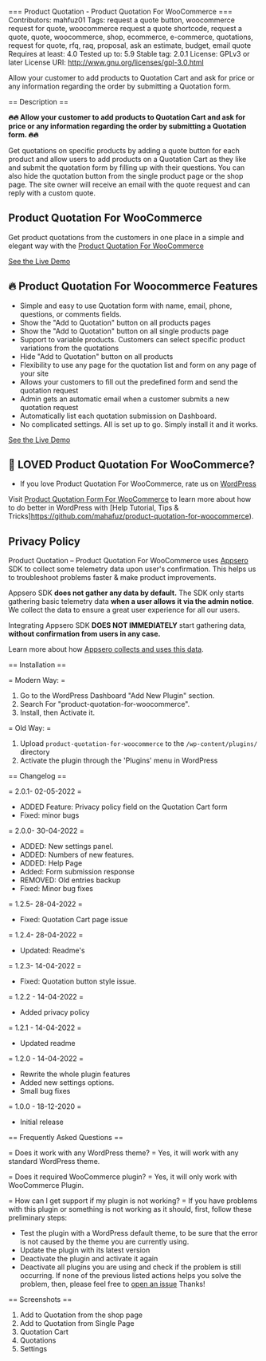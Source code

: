 === Product Quotation - Product Quotation For WooCommerce ===
Contributors: mahfuz01
Tags: request a quote button, woocommerce request for quote, woocommerce request a quote shortcode, request a quote, quote, woocommerce, shop, ecommerce, e-commerce, quotations, request for quote, rfq, raq, proposal, ask an estimate, budget, email quote
Requires at least: 4.0
Tested up to: 5.9
Stable tag: 2.0.1
License: GPLv3 or later
License URI: http://www.gnu.org/licenses/gpl-3.0.html

Allow your customer to add products to Quotation Cart and ask for price or any information regarding the order by submitting a Quotation form.

== Description ==

**🔥🔥 Allow your customer to add products to Quotation Cart and ask for price or any information regarding the order by submitting a Quotation form. 🔥🔥**

Get quotations on specific products by adding a quote button for each product and allow users to add products on a Quotation Cart as they like and submit the quotation form by filling up with their questions.
You can also hide the quotation button from the single product page or the shop page.
The site owner will receive an email with the quote request and can reply with a custom quote.

## Product Quotation For WooCommerce ##

Get product quotations from the customers in one place in a simple and elegant way with the [Product Quotation For WooCommerce](https://github.com/mahafuz/product-quotation-for-woocommerce)

[See the Live Demo](http://wpdiscountx.com/shop/)


## 🔥 Product Quotation For Woocommerce Features  ##

* Simple and easy to use Quotation form with name, email, phone, questions, or comments fields.
* Show the "Add to Quotation" button on all products pages
* Show the "Add to Quotation" button on all single products page
* Support to variable products. Customers can select specific product variations from the quotations
* Hide "Add to Quotation" button on all products
* Flexibility to use any page for the quotation list and form on any page of your site
* Allows your customers to fill out the predefined form and send the quotation request
* Admin gets an automatic email when a customer submits a new quotation request
* Automatically list each quotation submission on Dashboard.
* No complicated settings. All is set up to go. Simply install it and it works.

[See the Live Demo](http://wpdiscountx.com/shop/)

## 💙 LOVED Product Quotation For WooCommerce? ##
- If you love Product Quotation For WooCommerce, rate us on [WordPress](https://wordpress.org/plugins/product-quotation-for-woocommerce/#reviews)


Visit [Product Quotation Form For WooCommerce](https://github.com/mahafuz/product-quotation-for-woocommerce) to learn more about how to do better in WordPress with [Help Tutorial, Tips & Tricks]https://github.com/mahafuz/product-quotation-for-woocommerce).

## Privacy Policy 
Product Quotation &#8211; Product Quotation For WooCommerce uses [Appsero](https://appsero.com) SDK to collect some telemetry data upon user's confirmation. This helps us to troubleshoot problems faster & make product improvements.

Appsero SDK **does not gather any data by default.** The SDK only starts gathering basic telemetry data **when a user allows it via the admin notice**. We collect the data to ensure a great user experience for all our users. 

Integrating Appsero SDK **DOES NOT IMMEDIATELY** start gathering data, **without confirmation from users in any case.**

Learn more about how [Appsero collects and uses this data](https://appsero.com/privacy-policy/).

== Installation ==

= Modern Way: =
1. Go to the WordPress Dashboard "Add New Plugin" section.
2. Search For "product-quotation-for-woocommerce".
3. Install, then Activate it.

= Old Way: =
1. Upload `product-quotation-for-woocommerce` to the `/wp-content/plugins/` directory
2. Activate the plugin through the 'Plugins' menu in WordPress

== Changelog ==

= 2.0.1- 02-05-2022 =
* ADDED Feature: Privacy policy field on the Quotation Cart form
* Fixed: minor bugs

= 2.0.0- 30-04-2022 =
* ADDED: New settings panel.
* ADDED: Numbers of new features.
* ADDED: Help Page
* Added: Form submission response
* REMOVED: Old entries backup
* Fixed: Minor bug fixes

= 1.2.5- 28-04-2022 =
* Fixed: Quotation Cart page issue

= 1.2.4- 28-04-2022 =
* Updated: Readme's

= 1.2.3- 14-04-2022 =
* Fixed: Quotation button style issue.

= 1.2.2 - 14-04-2022 =
* Added privacy policy

= 1.2.1 - 14-04-2022 =
* Updated readme

= 1.2.0 - 14-04-2022 =
* Rewrite the whole plugin features
* Added new settings options.
* Small bug fixes

= 1.0.0 - 18-12-2020 =
* Initial release


== Frequently Asked Questions ==

= Does it work with any WordPress theme? =
Yes, it will work with any standard WordPress theme.

= Does it required WooCommerce plugin? =
Yes, it will only work with WooCommerce Plugin.

= How can I get support if my plugin is not working? =
If you have problems with this plugin or something is not working as it should, first, follow these preliminary steps:

* Test the plugin with a WordPress default theme, to be sure that the error is not caused by the theme you are currently using.
* Update the plugin with its latest version
* Deactivate the plugin and activate it again
* Deactivate all plugins you are using and check if the problem is still occurring.
If none of the previous listed actions helps you solve the problem, then, please feel free to [open an issue](https://github.com/mahafuz/product-quotation-for-woocommerce/issues)
Thanks!

== Screenshots ==

1. Add to Quotation from the shop page
2. Add to Quotation from Single Page
3. Quotation Cart
4. Quotations
5. Settings